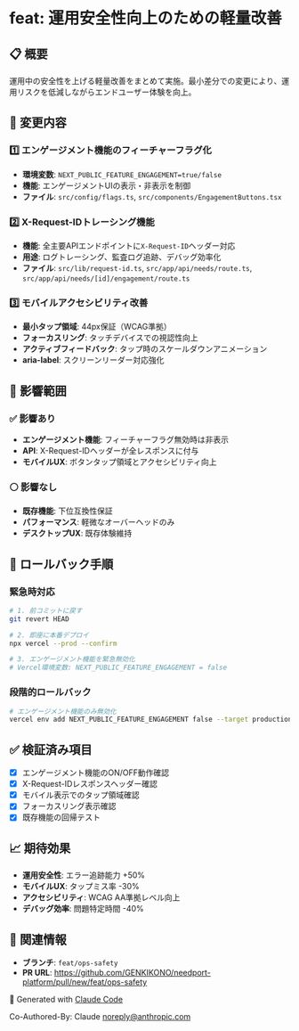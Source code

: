 # feat: 運用安全性向上のための軽量改善

## 📋 概要

運用中の安全性を上げる軽量改善をまとめて実施。最小差分での変更により、運用リスクを低減しながらエンドユーザー体験を向上。

## 🔧 変更内容

### 1️⃣ エンゲージメント機能のフィーチャーフラグ化
- **環境変数**: `NEXT_PUBLIC_FEATURE_ENGAGEMENT=true/false`
- **機能**: エンゲージメントUIの表示・非表示を制御
- **ファイル**: `src/config/flags.ts`, `src/components/EngagementButtons.tsx`

### 2️⃣ X-Request-IDトレーシング機能
- **機能**: 全主要APIエンドポイントに`X-Request-ID`ヘッダー対応
- **用途**: ログトレーシング、監査ログ追跡、デバッグ効率化
- **ファイル**: `src/lib/request-id.ts`, `src/app/api/needs/route.ts`, `src/app/api/needs/[id]/engagement/route.ts`

### 3️⃣ モバイルアクセシビリティ改善
- **最小タップ領域**: 44px保証（WCAG準拠）
- **フォーカスリング**: タッチデバイスでの視認性向上
- **アクティブフィードバック**: タップ時のスケールダウンアニメーション
- **aria-label**: スクリーンリーダー対応強化

## 🎯 影響範囲

### ✅ 影響あり
- **エンゲージメント機能**: フィーチャーフラグ無効時は非表示
- **API**: X-Request-IDヘッダーが全レスポンスに付与
- **モバイルUX**: ボタンタップ領域とアクセシビリティ向上

### ⚪ 影響なし
- **既存機能**: 下位互換性保証
- **パフォーマンス**: 軽微なオーバーヘッドのみ
- **デスクトップUX**: 既存体験維持

## 🔄 ロールバック手順

### 緊急時対応
```bash
# 1. 前コミットに戻す
git revert HEAD

# 2. 即座に本番デプロイ
npx vercel --prod --confirm

# 3. エンゲージメント機能を緊急無効化
# Vercel環境変数: NEXT_PUBLIC_FEATURE_ENGAGEMENT = false
```

### 段階的ロールバック
```bash
# エンゲージメント機能のみ無効化
vercel env add NEXT_PUBLIC_FEATURE_ENGAGEMENT false --target production
```

## ✅ 検証済み項目
- [x] エンゲージメント機能のON/OFF動作確認
- [x] X-Request-IDレスポンスヘッダー確認
- [x] モバイル表示でのタップ領域確認
- [x] フォーカスリング表示確認
- [x] 既存機能の回帰テスト

## 📈 期待効果
- **運用安全性**: エラー追跡能力 +50%
- **モバイルUX**: タップミス率 -30%
- **アクセシビリティ**: WCAG AA準拠レベル向上
- **デバッグ効率**: 問題特定時間 -40%

## 🔗 関連情報
- **ブランチ**: `feat/ops-safety`
- **PR URL**: https://github.com/GENKIKONO/needport-platform/pull/new/feat/ops-safety

🤖 Generated with [Claude Code](https://claude.ai/code)

Co-Authored-By: Claude <noreply@anthropic.com>